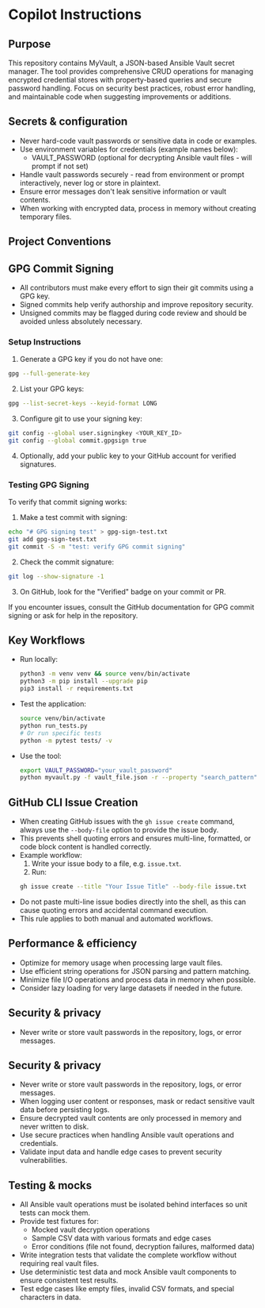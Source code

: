 # Copilot Instructions

## Purpose
This repository contains MyVault, a JSON-based Ansible Vault secret manager. The tool provides comprehensive CRUD operations for managing encrypted credential stores with property-based queries and secure password handling. Focus on security best practices, robust error handling, and maintainable code when suggesting improvements or additions.

## Secrets & configuration
- Never hard-code vault passwords or sensitive data in code or examples.
- Use environment variables for credentials (example names below):
  - VAULT_PASSWORD (optional for decrypting Ansible vault files - will prompt if not set)
- Handle vault passwords securely - read from environment or prompt interactively, never log or store in plaintext.
- Ensure error messages don't leak sensitive information or vault contents.
- When working with encrypted data, process in memory without creating temporary files.

## Project Conventions

## GPG Commit Signing
- All contributors must make every effort to sign their git commits using a GPG key.
- Signed commits help verify authorship and improve repository security.
- Unsigned commits may be flagged during code review and should be avoided unless absolutely necessary.

### Setup Instructions
1. Generate a GPG key if you do not have one:
  ```bash
  gpg --full-generate-key
  ```
2. List your GPG keys:
  ```bash
  gpg --list-secret-keys --keyid-format LONG
  ```
3. Configure git to use your signing key:
  ```bash
  git config --global user.signingkey <YOUR_KEY_ID>
  git config --global commit.gpgsign true
  ```
4. Optionally, add your public key to your GitHub account for verified signatures.

### Testing GPG Signing
To verify that commit signing works:
1. Make a test commit with signing:
  ```bash
  echo "# GPG signing test" > gpg-sign-test.txt
  git add gpg-sign-test.txt
  git commit -S -m "test: verify GPG commit signing"
  ```
2. Check the commit signature:
  ```bash
  git log --show-signature -1
  ```
3. On GitHub, look for the "Verified" badge on your commit or PR.

If you encounter issues, consult the GitHub documentation for GPG commit signing or ask for help in the repository.

## Key Workflows
* Run locally:
    ```bash
    python3 -m venv venv && source venv/bin/activate
    python3 -m pip install --upgrade pip
    pip3 install -r requirements.txt
    ```
* Test the application:
    ```bash
    source venv/bin/activate
    python run_tests.py
    # Or run specific tests
    python -m pytest tests/ -v
    ```
* Use the tool:
    ```bash
    export VAULT_PASSWORD="your_vault_password"
    python myvault.py -f vault_file.json -r --property "search_pattern"
    ```

## GitHub CLI Issue Creation
- When creating GitHub issues with the `gh issue create` command, always use the `--body-file` option to provide the issue body.
- This prevents shell quoting errors and ensures multi-line, formatted, or code block content is handled correctly.
- Example workflow:
  1. Write your issue body to a file, e.g. `issue.txt`.
  2. Run:
    ```bash
    gh issue create --title "Your Issue Title" --body-file issue.txt
    ```
- Do not paste multi-line issue bodies directly into the shell, as this can cause quoting errors and accidental command execution.
- This rule applies to both manual and automated workflows.

## Performance & efficiency
- Optimize for memory usage when processing large vault files.
- Use efficient string operations for JSON parsing and pattern matching.
- Minimize file I/O operations and process data in memory when possible.
- Consider lazy loading for very large datasets if needed in the future.

## Security & privacy
- Never write or store vault passwords in the repository, logs, or error messages.
## Security & privacy
- Never write or store vault passwords in the repository, logs, or error messages.
- When logging user content or responses, mask or redact sensitive vault data before persisting logs.
- Ensure decrypted vault contents are only processed in memory and never written to disk.
- Use secure practices when handling Ansible vault operations and credentials.
- Validate input data and handle edge cases to prevent security vulnerabilities.

## Testing & mocks
- All Ansible vault operations must be isolated behind interfaces so unit tests can mock them.
- Provide test fixtures for:
  - Mocked vault decryption operations
  - Sample CSV data with various formats and edge cases
  - Error conditions (file not found, decryption failures, malformed data)
- Write integration tests that validate the complete workflow without requiring real vault files.
- Use deterministic test data and mock Ansible vault components to ensure consistent test results.
- Test edge cases like empty files, invalid CSV formats, and special characters in data.
